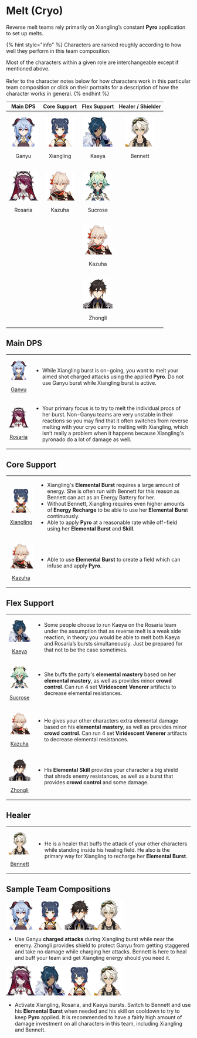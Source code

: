 # Melt (Cryo)

Reverse melt teams rely primarily on Xiangling’s constant **Pyro** application to set up melts.

{% hint style="info" %}
Characters are ranked roughly according to how well they perform in this team composition.

Most of the characters within a given role are interchangeable except if mentioned above.\
\
Refer to the character notes below for how characters work in this particular team composition or click on their portraits for a description of how the character works in general.
{% endhint %}

|                                       Main DPS                                       |                                       Core Support                                       |                                     Flex Support                                     |                                   Healer / Shielder                                  |
| :----------------------------------------------------------------------------------: | :--------------------------------------------------------------------------------------: | :----------------------------------------------------------------------------------: | :----------------------------------------------------------------------------------: |
|   <p><img src="../.gitbook/assets/UI_AvatarIcon_Ganyu.png" alt=""></p><p>Ganyu</p>   | <p><img src="../.gitbook/assets/UI_AvatarIcon_Xiangling.png" alt=""></p><p>Xiangling</p> |   <p><img src="../.gitbook/assets/UI_AvatarIcon_Kaeya.png" alt=""></p><p>Kaeya</p>   | <p><img src="../.gitbook/assets/UI_AvatarIcon_Bennett.png" alt=""></p><p>Bennett</p> |
| <p><img src="../.gitbook/assets/UI_AvatarIcon_Rosaria.png" alt=""></p><p>Rosaria</p> |    <p><img src="../.gitbook/assets/UI_AvatarIcon_Kazuha.png" alt=""></p><p>Kazuha</p>    | <p><img src="../.gitbook/assets/UI_AvatarIcon_Sucrose.png" alt=""></p><p>Sucrose</p> |                                                                                      |
|                                                                                      |                                                                                          |  <p><img src="../.gitbook/assets/UI_AvatarIcon_Kazuha.png" alt=""></p><p>Kazuha</p>  |                                                                                      |
|                                                                                      |                                                                                          | <p><img src="../.gitbook/assets/UI_AvatarIcon_Zhongli.png" alt=""></p><p>Zhongli</p> |                                                                                      |

## Main DPS

|                                                                                                                                  |                                                                                                                                                                                                                                                                                                                                                                  |
| :------------------------------------------------------------------------------------------------------------------------------: | ---------------------------------------------------------------------------------------------------------------------------------------------------------------------------------------------------------------------------------------------------------------------------------------------------------------------------------------------------------------- |
|    <p><img src="../.gitbook/assets/UI_AvatarIcon_Ganyu.png" alt=""></p><p><a href="../characters/cryo/ganyu.md">Ganyu</a></p>    | <ul><li>While Xiangling burst is on-going, you want to melt your aimed shot charged attacks using the applied <strong>Pyro</strong>. Do not use Ganyu burst while Xiangling burst is active.</li></ul>                                                                                                                                                           |
| <p><img src="../.gitbook/assets/UI_AvatarIcon_Rosaria.png" alt=""></p><p><a href="../characters/cryo/rosaria.md">Rosaria</a></p> | <ul><li>Your primary focus is to try to melt the individual procs of her burst. Non-Ganyu teams are very unstable in their reactions so you may find that it often switches from reverse melting with your cryo carry to melting with Xiangling, which isn’t really a problem when it happens because Xiangling's pyronado do a lot of damage as well.</li></ul> |

## Core Support

|                                                                                                                                        |                                                                                                                                                                                                                                                                                                                                                                                                                                                                                                                                   |
| :------------------------------------------------------------------------------------------------------------------------------------: | --------------------------------------------------------------------------------------------------------------------------------------------------------------------------------------------------------------------------------------------------------------------------------------------------------------------------------------------------------------------------------------------------------------------------------------------------------------------------------------------------------------------------------- |
| <p><img src="../.gitbook/assets/UI_AvatarIcon_Xiangling.png" alt=""></p><p><a href="../characters/pyro/xiangling.md">Xiangling</a></p> | <ul><li>Xiangling's <strong>Elemental Burst</strong> requires a large amount of energy. She is often run with Bennett for this reason as Bennett can act as an Energy Battery for her.</li><li>Without Bennett, Xiangling requires even higher amounts of <strong>Energy Recharge</strong> to be able to use her <strong>Elemental Burs</strong>t continuously.</li><li>Able to apply <strong>Pyro</strong> at a reasonable rate while off-field using her <strong>Elemental Burst</strong> and <strong>Skill</strong>.</li></ul> |
|     <p><img src="../.gitbook/assets/UI_AvatarIcon_Kazuha.png" alt=""></p><p><a href="../characters/anemo/kazuha.md">Kazuha</a></p>     | <ul><li>Able to use <strong>Elemental Burst</strong> to create a field which can infuse and apply <strong>Pyro</strong>.</li></ul>                                                                                                                                                                                                                                                                                                                                                                                                |

## Flex Support

|                                                                                                                                   |                                                                                                                                                                                                                                                                                        |
| :-------------------------------------------------------------------------------------------------------------------------------: | -------------------------------------------------------------------------------------------------------------------------------------------------------------------------------------------------------------------------------------------------------------------------------------- |
|     <p><img src="../.gitbook/assets/UI_AvatarIcon_Kaeya.png" alt=""></p><p><a href="../characters/cryo/kaeya.md">Kaeya</a></p>    | <ul><li>Some people choose to run Kaeya on the Rosaria team under the assumption that as reverse melt is a weak side reaction, in theory you would be able to melt both Kaeya and Rosaria’s bursts simultaneously. Just be prepared for that not to be the case sometimes.</li></ul>   |
| <p><img src="../.gitbook/assets/UI_AvatarIcon_Sucrose.png" alt=""></p><p><a href="../characters/anemo/sucrose.md">Sucrose</a></p> | <ul><li>She buffs the party's <strong>elemental mastery</strong> based on her <strong>elemental mastery</strong>, as well as provides minor <strong>crowd control</strong>. Can run 4 set <strong>Viridescent Venerer</strong> artifacts to decrease elemental resistances.</li></ul>  |
|   <p><img src="../.gitbook/assets/UI_AvatarIcon_Kazuha.png" alt=""></p><p><a href="../characters/anemo/kazuha.md">Kazuha</a></p>  | <ul><li>He gives your other characters extra elemental damage based on his <strong>elemental mastery</strong>, as well as provides minor <strong>crowd control</strong>. Can run 4 set <strong>Viridescent Venerer</strong> artifacts to decrease elemental resistances.<br></li></ul> |
|  <p><img src="../.gitbook/assets/UI_AvatarIcon_Zhongli.png" alt=""></p><p><a href="../characters/geo/zhongli.md">Zhongli</a></p>  | <ul><li>His <strong>Elemental Skill</strong> provides your character a big shield that shreds enemy resistances, as well as a burst that provides <strong>crowd control</strong> and some damage.</li></ul>                                                                            |

## Healer

|                                                                                                                                  |                                                                                                                                                                                                                     |
| :------------------------------------------------------------------------------------------------------------------------------: | ------------------------------------------------------------------------------------------------------------------------------------------------------------------------------------------------------------------- |
| <p><img src="../.gitbook/assets/UI_AvatarIcon_Bennett.png" alt=""></p><p><a href="../characters/pyro/bennett.md">Bennett</a></p> | <ul><li>He is a healer that buffs the attack of your other characters while standing inside his healing field. He also is the primary way for Xiangling to recharge her <strong>Elemental Burst</strong>.</li></ul> |

## Sample Team Compositions

![](../.gitbook/assets/UI\_AvatarIcon\_Ganyu.png)![](../.gitbook/assets/UI\_AvatarIcon\_Xiangling.png)![](../.gitbook/assets/UI\_AvatarIcon\_Zhongli.png)![](../.gitbook/assets/UI\_AvatarIcon\_Bennett.png)

* Use Ganyu **charged attacks** during Xiangling burst while near the enemy. Zhongli provides shield to protect Ganyu from getting staggered and take no damage while charging her attacks. Bennett is here to heal and buff your team and get Xiangling energy should you need it.

![](../.gitbook/assets/UI\_AvatarIcon\_Rosaria.png)![](../.gitbook/assets/UI\_AvatarIcon\_Kaeya.png)![](../.gitbook/assets/UI\_AvatarIcon\_Xiangling.png)![](../.gitbook/assets/UI\_AvatarIcon\_Bennett.png)

* Activate Xiangling, Rosaria, and Kaeya bursts. Switch to Bennett and use his **Elemental Burst** when needed and his skill on cooldown to try to keep **Pyro** applied. It is recommended to have a fairly high amount of damage investment on all characters in this team, including Xiangling and Bennett.
